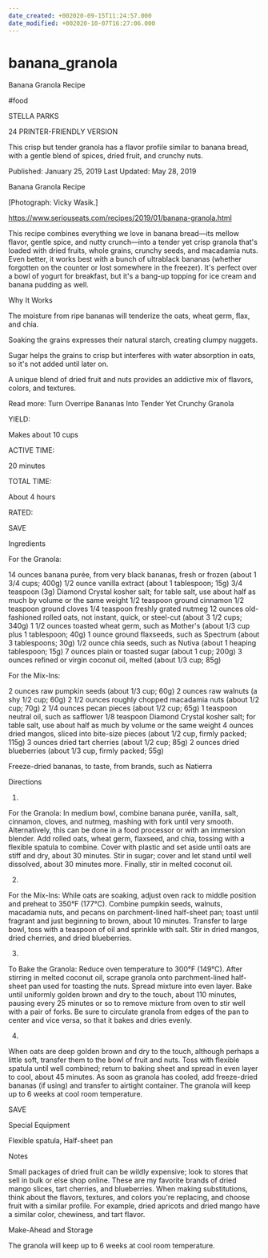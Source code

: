 ```yaml
---
date_created: +002020-09-15T11:24:57.000
date_modified: +002020-10-07T16:27:06.000
---
```


# banana_granola

Banana Granola Recipe

#food

STELLA PARKS

24 PRINTER-FRIENDLY VERSION

This crisp but tender granola has a flavor profile similar to banana bread, with a gentle blend of spices, dried fruit, and crunchy nuts.

Published: January 25, 2019 Last Updated: May 28, 2019

Banana Granola Recipe

[Photograph: Vicky Wasik.]

https://www.seriouseats.com/recipes/2019/01/banana-granola.html

This recipe combines everything we love in banana bread—its mellow flavor, gentle spice, and nutty crunch—into a tender yet crisp granola that's loaded with dried fruits, whole grains, crunchy seeds, and macadamia nuts. Even better, it works best with a bunch of ultrablack bananas (whether forgotten on the counter or lost somewhere in the freezer). It's perfect over a bowl of yogurt for breakfast, but it's a bang-up topping for ice cream and banana pudding as well.

Why It Works

The moisture from ripe bananas will tenderize the oats, wheat germ, flax, and chia.

Soaking the grains expresses their natural starch, creating clumpy nuggets.

Sugar helps the grains to crisp but interferes with water absorption in oats, so it's not added until later on.

A unique blend of dried fruit and nuts provides an addictive mix of flavors, colors, and textures.

Read more: Turn Overripe Bananas Into Tender Yet Crunchy Granola

YIELD:

Makes about 10 cups

ACTIVE TIME:

20 minutes

TOTAL TIME:

About 4 hours

RATED:

    
 SAVE

Ingredients

For the Granola:

14 ounces banana purée, from very black bananas, fresh or frozen (about 1 3/4 cups; 400g)
1/2 ounce vanilla extract (about 1 tablespoon; 15g)
3/4 teaspoon (3g) Diamond Crystal kosher salt; for table salt, use about half as much by volume or the same weight
1/2 teaspoon ground cinnamon
1/2 teaspoon ground cloves
1/4 teaspoon freshly grated nutmeg
12 ounces old-fashioned rolled oats, not instant, quick, or steel-cut (about 3 1/2 cups; 340g)
1 1/2 ounces toasted wheat germ, such as Mother's (about 1/3 cup plus 1 tablespoon; 40g)
1 ounce ground flaxseeds, such as Spectrum (about 3 tablespoons; 30g)
1/2 ounce chia seeds, such as Nutiva (about 1 heaping tablespoon; 15g)
7 ounces plain or toasted sugar (about 1 cup; 200g)
3 ounces refined or virgin coconut oil, melted (about 1/3 cup; 85g)

For the Mix-Ins:

2 ounces raw pumpkin seeds (about 1/3 cup; 60g)
2 ounces raw walnuts (a shy 1/2 cup; 60g)
2 1/2 ounces roughly chopped macadamia nuts (about 1/2 cup; 70g)
2 1/4 ounces pecan pieces (about 1/2 cup; 65g)
1 teaspoon neutral oil, such as safflower
1/8 teaspoon Diamond Crystal kosher salt; for table salt, use about half as much by volume or the same weight
4 ounces dried mangos, sliced into bite-size pieces (about 1/2 cup, firmly packed; 115g)
3 ounces dried tart cherries (about 1/2 cup; 85g)
2 ounces dried blueberries (about 1/3 cup, firmly packed; 55g)

Freeze-dried bananas, to taste, from brands, such as Natierra

Directions

1.

For the Granola: In medium bowl, combine banana purée, vanilla, salt, cinnamon, cloves, and nutmeg, mashing with fork until very smooth. Alternatively, this can be done in a food processor or with an immersion blender. Add rolled oats, wheat germ, flaxseed, and chia, tossing with a flexible spatula to combine. Cover with plastic and set aside until oats are stiff and dry, about 30 minutes. Stir in sugar; cover and let stand until well dissolved, about 30 minutes more. Finally, stir in melted coconut oil.

2.

For the Mix-Ins: While oats are soaking, adjust oven rack to middle position and preheat to 350°F (177°C). Combine pumpkin seeds, walnuts, macadamia nuts, and pecans on parchment-lined half-sheet pan; toast until fragrant and just beginning to brown, about 10 minutes. Transfer to large bowl, toss with a teaspoon of oil and sprinkle with salt. Stir in dried mangos, dried cherries, and dried blueberries.

3.

To Bake the Granola: Reduce oven temperature to 300°F (149°C). After stirring in melted coconut oil, scrape granola onto parchment-lined half-sheet pan used for toasting the nuts. Spread mixture into even layer. Bake until uniformly golden brown and dry to the touch, about 110 minutes, pausing every 25 minutes or so to remove mixture from oven to stir well with a pair of forks. Be sure to circulate granola from edges of the pan to center and vice versa, so that it bakes and dries evenly.

4.

When oats are deep golden brown and dry to the touch, although perhaps a little soft, transfer them to the bowl of fruit and nuts. Toss with flexible spatula until well combined; return to baking sheet and spread in even layer to cool, about 45 minutes. As soon as granola has cooled, add freeze-dried bananas (if using) and transfer to airtight container. The granola will keep up to 6 weeks at cool room temperature.

 SAVE

Special Equipment

Flexible spatula, Half-sheet pan

Notes

Small packages of dried fruit can be wildly expensive; look to stores that sell in bulk or else shop online. These are my favorite brands of dried mango slices, tart cherries, and blueberries. When making substitutions, think about the flavors, textures, and colors you're replacing, and choose fruit with a similar profile. For example, dried apricots and dried mango have a similar color, chewiness, and tart flavor.

Make-Ahead and Storage

The granola will keep up to 6 weeks at cool room temperature.

